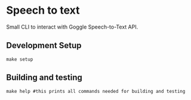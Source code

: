 # Speech to text

Small CLI to interact with Goggle Speech-to-Text API.

## Development Setup

    make setup
    
## Building and testing

    make help #this prints all commands needed for building and testing